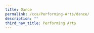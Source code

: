 ```yaml
---
title: Dance
permalink: /cca/Performing-Arts/dance/
description: ""
third_nav_title: Performing Arts
---
```

